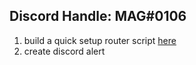 ## Discord Handle: MAG#0106

1. build a quick setup router script [here](https://github.com/maglionaire/setup-router)
2. create discord alert